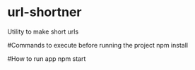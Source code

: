 # url-shortner
Utility to make short urls

#Commands to execute before running the project
npm install

#How to run app 
npm start
